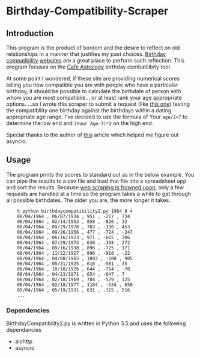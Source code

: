# Birthday-Compatibility-Scraper
## Introduction

This program is the product of bordom and the desire to reflect on old relationships in a manner that justifies my past choices. [Birthday][2] [compatibility][3] [websites][4] are a great place to perform such reflection. This program focuses on the [Cafe Astrology][1] birthday combatilibity tool.

At some point I wondered, if these site are providing numerical scores telling you how compatible you are with people who have a particular birthday, it should be possible to calculate the birthdate of person with whom you are most compatibile... or at least rank your age appropriate options. ...so I wrote this scraper to submit a request (like [this one][5]) testing the compatibliity one birthday against the birthdays within a dating appropriate age range. I've decided to use the formula of Your `age/2+7` to determine the low end and `(Your Age-7)*2` on the high end.

Special thanks to the author of [this][6] article which helped me figure out asyncio.

[1]: http://astro.cafeastrology.com/astro.php?page=comp2f   "Cafe Astrology Birthday Compatibilty Tool"
[2]: https://www.biorhythmonline.com/birthday-compatibility/   "Biorhythm Compatibility Calculator"
[3]: https://www.thecalculator.co/love/Birthday-Compatibility-Test-492.html  "The Calculator: Birthday Compatibility Test"
[4]: https://www.biolovematch.com   "BioLoveMatch"
[5]: http://astro.cafeastrology.com/astro.php?page=comp2f&d1day=4&d1month=8&d1year=1964&d2day=17&d2month=1&d2year=1964  "Barak and Michelle Birthday Compatibility"
[6]: https://pawelmhm.github.io/asyncio/python/aiohttp/2016/04/22/asyncio-aiohttp.html "Making 1 million requests with python-aiohttp"

## Usage

The program prints the scores to standard out as in the below example. You can pipe the results to a csv file and load that file into a spreadsheet app and sort the results. Because [web scraping is frowned upon][No Scrapes], only a few requests are handled at a time so the program takes a while to get through all possible birthdates. The older you are, the more longer it takes.

[No Scrapes]: https://www.cloudflare.com/learning/bots/what-is-data-scraping/ "Cloudflare Scraping Info Sheet"

        % python birthdaycompatibility2.py 1964 8 4              
        08/04/1964 , 06/07/1934 , 951 , -217 , 734
        08/04/1964 , 02/14/1953 , 858 , -826 , 32
        08/04/1964 , 09/29/1978 , 783 , -330 , 453
        08/04/1964 , 09/26/1956 , 477 , -724 , -247
        08/04/1964 , 06/16/1923 , 971 , -665 , 306
        08/04/1964 , 07/29/1974 , 630 , -358 , 272
        08/04/1964 , 09/16/1938 , 896 , -725 , 171
        08/04/1964 , 11/22/1927 , 896 , -918 , -22
        08/04/1964 , 04/08/1965 , 1093 , -188 , 905
        08/04/1964 , 05/21/1925 , 616 , -581 , 35
        08/04/1964 , 10/18/1926 , 644 , -714 , -70
        08/04/1964 , 04/23/1971 , 654 , -647 , 7
        08/04/1964 , 02/18/1969 , 704 , -579 , 125
        08/04/1964 , 02/18/1977 , 1184 , -534 , 650
        08/04/1964 , 05/19/1931 , 631 , -115 , 516
        ...

### Dependencies
BirthdayCompatibility2.py is written in Python 3.5 and uses the following dependancies
*   aiohttp
*   asyncio
